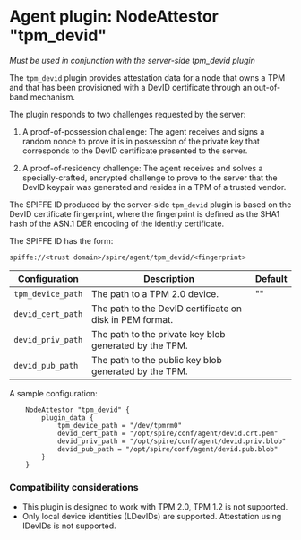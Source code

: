 # Agent plugin: NodeAttestor "tpm_devid"

*Must be used in conjunction with the server-side tpm_devid plugin*

The `tpm_devid` plugin provides attestation data for a node that owns a TPM
and that has been provisioned with a DevID certificate through an out-of-band 
mechanism.

The plugin responds to two challenges requested by the server:

1. A proof-of-possession challenge: The agent receives and signs a random nonce 
to prove it is in possession of the private key that corresponds to the DevID 
certificate presented to the server.

2. A proof-of-residency challenge: The agent receives and solves a 
specially-crafted, encrypted challenge to prove to the server that the DevID 
keypair was generated and resides in a TPM of a trusted vendor.


The SPIFFE ID produced by the server-side `tpm_devid` plugin is based on the 
DevID certificate fingerprint, where the fingerprint is defined as the SHA1 hash
of the ASN.1 DER encoding of the identity certificate.

The SPIFFE ID has the form:

```
spiffe://<trust domain>/spire/agent/tpm_devid/<fingerprint>
```

| Configuration 	| Description 													| Default	|
| ---------------- 	| -------------------------------------------------------------	| ---------	|
|`tpm_device_path`	| The path to a TPM 2.0 device.									|     ""	|
|`devid_cert_path`	| The path to the DevID certificate on disk in PEM format.		|			|
|`devid_priv_path`	| The path to the private key blob generated by the TPM.		|			|
|`devid_pub_path` 	| The path to the public key blob generated by the TPM.			|			|


A sample configuration:

```
	NodeAttestor "tpm_devid" {
		plugin_data {
            tpm_device_path = "/dev/tpmrm0"
			devid_cert_path = "/opt/spire/conf/agent/devid.crt.pem"
            devid_priv_path = "/opt/spire/conf/agent/devid.priv.blob"
			devid_pub_path = "/opt/spire/conf/agent/devid.pub.blob"
		}
	}
```

### Compatibility considerations

+ This plugin is designed to work with TPM 2.0, TPM 1.2 is not supported.
+ Only local device identities (LDevIDs) are supported. Attestation using 
IDevIDs is not supported.
